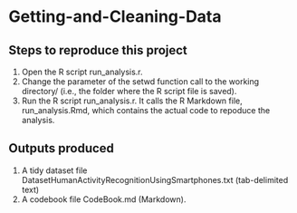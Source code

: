 # Getting-and-Cleaning-Data

## Steps to reproduce this project

1) Open the R script run_analysis.r.
2) Change the parameter of the setwd function call to the working directory/ (i.e., the folder where the R script file is saved).
3) Run the R script run_analysis.r. It calls the R Markdown file, run_analysis.Rmd, which contains the actual code to repoduce the analysis.


## Outputs produced
1) A tidy dataset file DatasetHumanActivityRecognitionUsingSmartphones.txt (tab-delimited text)
2) A codebook file CodeBook.md (Markdown).